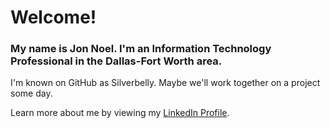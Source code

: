 
# Welcome!

### My name is Jon Noel.  I'm an Information Technology Professional in the Dallas-Fort Worth area.

  
I'm known on GitHub as Silverbelly. Maybe we'll work together on a project some day.  
    
Learn more about me by viewing my [LinkedIn Profile](https://www.linkedin.com/in/jon-p-noel/).

<!--
**Silverbelly/silverbelly** is a ✨ _special_ ✨ repository because its `README.md` (this file) appears on your GitHub profile.

Here are some ideas to get you started:

- 🔭 I’m currently working on ...
- 🌱 I’m currently learning ...
- 👯 I’m looking to collaborate on ...
- 🤔 I’m looking for help with ...
- 💬 Ask me about ...
- 📫 How to reach me: ...
- 😄 Pronouns: ...
- ⚡ Fun fact: ...
-->
